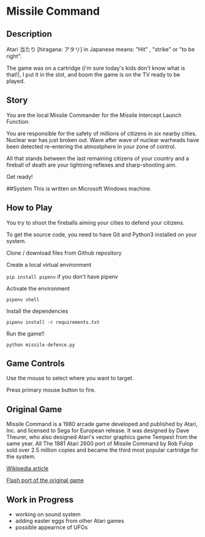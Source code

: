 # Missile Command

## Description


Atari 当たり [hiragana: アタリ] in Japanese means: 
"Hit" , "strike" or "to be right".

The game was on a cartridge (i'm sure today's kids don't know what is that!), I put it in the slot, and boom the game is on the TV ready to be played.


## Story

You are the local Missile Commander for the Missile Intercept Launch Function. 

You are responsible for the safety of millions of citizens in six nearby cities.  Nuclear war has just broken out.  Wave after wave of nuclear warheads have been detected re-entering the atmostphere in your zone of control.

All that stands between the last remaining citizens of your country and a fireball of death are your lightning reflexes and sharp-shooting aim.  

Get ready!


##System
This is written on Microsoft Windows machine.

## How to Play
You try to shoot the fireballs aiming your cities to defend your citizens.

To get the source code, you need to have Git and Python3 installed on your system.

Clone / download files from Github repository

Create a local virtual environment

`pip install pipenv`  if you don't have pipenv

Activate the environment

`pipenv shell`

Install the dependencies

`pipenv install -r requirements.txt`

Run the game!!

`python missile-defence.py`

## Game Controls

Use the mouse to select where you want to target.

Press primary mouse button to fire.

## Original Game
Missile Command is a 1980 arcade game developed and published by Atari, Inc. and licensed to Sega for European release. It was designed by Dave Theurer, who also designed Atari's vector graphics game Tempest from the same year.
All The 1981 Atari 2600 port of Missile Command by Rob Fulop sold over 2.5 million copies and became the third most popular cartridge for the system.

[Wikipedia article](https://en.wikipedia.org/wiki/Missile_Command)

[Flash port of the original game](http://www.arcadedivision.com/classicgame12/shooting/missile-command.html)

## Work in Progress

- working on sound system
- adding easter eggs from other Atari games
- possible appearnce of UFOs

